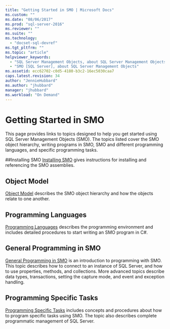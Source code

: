 ```yaml
---
title: "Getting Started in SMO | Microsoft Docs"
ms.custom: ""
ms.date: "08/06/2017"
ms.prod: "sql-server-2016"
ms.reviewer: ""
ms.suite: ""
ms.technology: 
  - "docset-sql-devref"
ms.tgt_pltfrm: ""
ms.topic: "article"
helpviewer_keywords: 
  - "SQL Server Management Objects, about SQL Server Management Objects"
  - "SMO [SQL Server], about SQL Server Management Objects"
ms.assetid: ecc62702-c0d5-4180-b3c2-16ec5030caa7
caps.latest.revision: 34
author: "JennieHubbard"
ms.author: "jhubbard"
manager: "jhubbard"
ms.workload: "On Demand"
---
```

# Getting Started in SMO
This page provides links to topics designed to help you get started using SQL Server Management Objects (SMO). The topics listed cover the SMO object hierarchy, writing programs in SMO, SMO and different programming languages, and specific programming tasks.  
 
##Installing SMO
[Installing SMO](installing-smo.md) gives instructions for installing and referencing the SMO assemblies.

## Object Model  
[Object Model](../../relational-databases/server-management-objects-smo/smo-object-model.md) describes the SMO object hierarchy and how the objects relate to one another.  
  
## Programming Languages  
[Programming Languages](../../relational-databases/server-management-objects-smo/smo-programming-languages.md) describes the programming environment and includes detailed procedures to start writing an SMO program in C#.  
  
## General Programming in SMO  
[General Programming in SMO](../../relational-databases/server-management-objects-smo/create-program/creating-smo-programs.md) is an introduction to programming with SMO. This topic describes how to connect to an instance of SQL Server, and how to use properties, methods, and collections. More advanced topics describe data types, transactions, setting the capture mode, and event and exception handling.  
  
## Programming Specific Tasks  
[Programming Specific Tasks](../../relational-databases/server-management-objects-smo/tasks/programming-specific-tasks.md) includes concepts and procedures about how to program specific tasks using SMO. The topic also describes complete programmatic management of SQL Server.  
  
  
